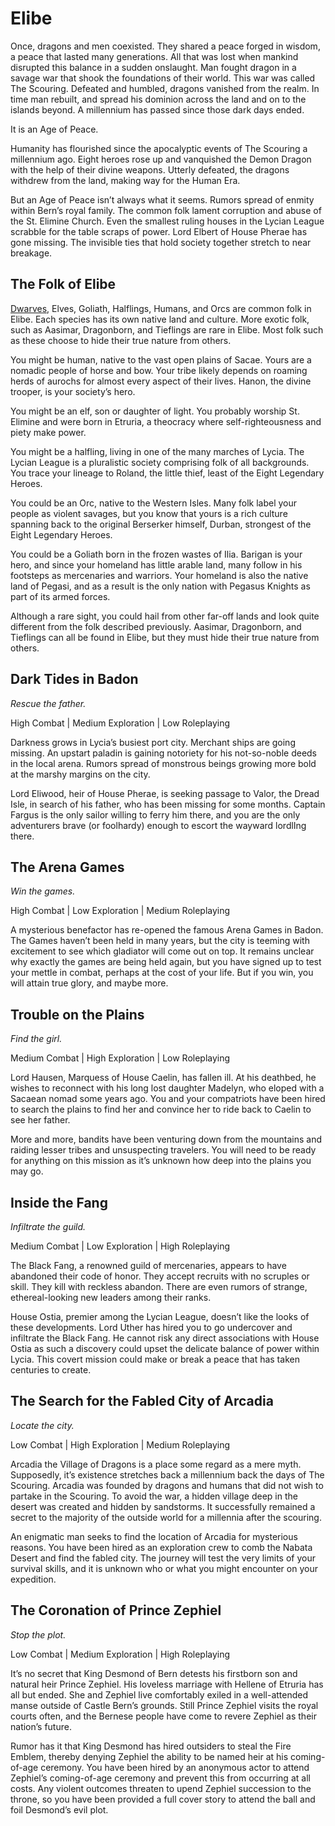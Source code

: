 # Elibe

Once, dragons and men coexisted. They shared a peace forged in wisdom, a peace that lasted many generations. All that was lost when mankind disrupted this balance in a sudden onslaught. Man fought dragon in a savage war that shook the foundations of their world. This war was called The Scouring. Defeated and humbled, dragons vanished from the realm. In time man rebuilt, and spread his dominion across the land and on to the islands beyond. A millennium has passed since those dark days ended.

It is an Age of Peace.

Humanity has flourished since the apocalyptic events of The Scouring a millennium ago. Eight heroes rose up and vanquished the Demon Dragon with the help of their divine weapons. Utterly defeated, the dragons withdrew from the land, making way for the Human Era.

But an Age of Peace isn’t always what it seems. Rumors spread of enmity within Bern’s royal family. The common folk lament corruption and abuse of the St. Elimine Church. Even the smallest ruling houses in the Lycian League scrabble for the table scraps of power. Lord Elbert of House Pherae has gone missing. The invisible ties that hold society together stretch to near breakage.

## The Folk of Elibe

[Dwarves](species/dwarf.md), Elves, Goliath, Halflings, Humans, and Orcs are common folk in Elibe. 
Each species has its own native land and culture. 
More exotic folk, such as Aasimar, Dragonborn, and Tieflings are rare in Elibe. 
Most folk such as these choose to hide their true nature from others.

You might be human, native to the vast open plains of Sacae. Yours are a nomadic people of horse and bow. Your tribe likely depends on roaming herds of aurochs for almost every aspect of their lives. Hanon, the divine trooper, is your society’s hero.

You might be an elf, son or daughter of light. You probably worship St. Elimine and were born in Etruria, a theocracy where self-righteousness and piety make power.

You might be a halfling, living in one of the many marches of Lycia. The Lycian League is a pluralistic society comprising folk of all backgrounds. You trace your lineage to Roland, the little thief, least of the Eight Legendary Heroes.

You could be an Orc, native to the Western Isles. Many folk label your people as violent savages, but you know that yours is a rich culture spanning back to the original Berserker himself, Durban, strongest of the Eight Legendary Heroes.

You could be a Goliath born in the frozen wastes of Ilia. Barigan is your hero, and since your homeland has little arable land, many follow in his footsteps as mercenaries and warriors. Your homeland is also the native land of Pegasi, and as a result is the only nation with Pegasus Knights as part of its armed forces.

Although a rare sight, you could hail from other far-off lands and look quite different from the folk described previously. Aasimar, Dragonborn, and Tieflings can all be found in Elibe, but they must hide their true nature from others.

## Dark Tides in Badon

*Rescue the father.*

High Combat | Medium Exploration | Low Roleplaying

Darkness grows in Lycia’s busiest port city. Merchant ships are going missing. An upstart paladin is gaining notoriety for his not-so-noble deeds in the local arena. Rumors spread of monstrous beings growing more bold at the marshy margins on the city.

Lord Eliwood, heir of House Pherae, is seeking passage to Valor, the Dread Isle, in search of his father, who has been missing for some months. Captain Fargus is the only sailor willing to ferry him there, and you are the only adventurers brave (or foolhardy) enough to escort the wayward lordlIng there.

## The Arena Games

*Win the games.*

High Combat | Low Exploration | Medium Roleplaying

A mysterious benefactor has re-opened the famous Arena Games in Badon. The Games haven’t been held in many years, but the city is teeming with excitement to see which gladiator will come out on top. It remains unclear why exactly the games are being held again, but you have signed up to test your mettle in combat, perhaps at the cost of your life. But if you win, you will attain true glory, and maybe more.

## Trouble on the Plains

*Find the girl.*

Medium Combat | High Exploration | Low Roleplaying

Lord Hausen, Marquess of House Caelin, has fallen ill. At his deathbed, he wishes to reconnect with his long lost daughter Madelyn, who eloped with a Sacaean nomad some years ago. You and your compatriots have been hired to search the plains to find her and convince her to ride back to Caelin to see her father.

More and more, bandits have been venturing down from the mountains and raiding lesser tribes and unsuspecting travelers. You will need to be ready for anything on this mission as it’s unknown how deep into the plains you may go.

## Inside the Fang

*Infiltrate the guild.*

Medium Combat | Low Exploration | High Roleplaying

The Black Fang, a renowned guild of mercenaries, appears to have abandoned their code of honor. They accept recruits with no scruples or skill. They kill with reckless abandon. There are even rumors of strange, ethereal-looking new leaders among their ranks.

House Ostia, premier among the Lycian League, doesn’t like the looks of these developments. Lord Uther has hired you to go undercover and infiltrate the Black Fang. He cannot risk any direct associations with House Ostia as such a discovery could upset the delicate balance of power within Lycia. This covert mission could make or break a peace that has taken centuries to create.

## The Search for the Fabled City of Arcadia

*Locate the city.*

Low Combat | High Exploration | Medium Roleplaying

Arcadia the Village of Dragons is a place some regard as a mere myth. Supposedly, it’s existence stretches back a millennium back the days of The Scouring. Arcadia was founded by dragons and humans that did not wish to partake in the Scouring. To avoid the war, a hidden village deep in the desert was created and hidden by sandstorms. It successfully remained a secret to the majority of the outside world for a millennia after the scouring.

An enigmatic man seeks to find the location of Arcadia for mysterious reasons. You have been hired as an exploration crew to comb the Nabata Desert and find the fabled city. The journey will test the very limits of your survival skills, and it is unknown who or what you might encounter on your expedition.

## The Coronation of Prince Zephiel

*Stop the plot.*

Low Combat | Medium Exploration | High Roleplaying

It’s no secret that King Desmond of Bern detests his firstborn son and natural heir Prince Zephiel. His loveless marriage with Hellene of Etruria has all but ended. She and Zephiel live comfortably exiled in a well-attended manse outside of Castle Bern’s grounds. Still Prince Zephiel visits the royal courts often, and the Bernese people have come to revere Zephiel as their nation’s future.

Rumor has it that King Desmond has hired outsiders to steal the Fire Emblem, thereby denying Zephiel the ability to be named heir at his coming-of-age ceremony. You have been hired by an anonymous actor to attend Zephiel’s coming-of-age ceremony and prevent this from occurring at all costs. Any violent outcomes threaten to upend Zephiel succession to the throne, so you have been provided a full cover story to attend the ball and foil Desmond’s evil plot.
